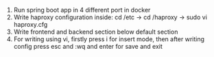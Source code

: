 1) Run spring boot app in 4 different port in docker
2) Write haproxy configuration inside: cd /etc -> cd /haproxy -> sudo vi haproxy.cfg
3) Write frontend and backend section below default section
4) For writing using vi, firstly press i for insert mode, then after writing config press esc and :wq and enter for save and exit 